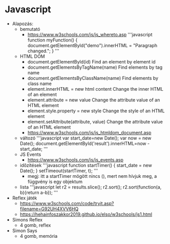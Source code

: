 # Javascript
  * Alapozás:
    * bemutató
      * https://www.w3schools.com/js/js_whereto.asp
'''javascript
function myFunction() {
  document.getElementById("demo").innerHTML = "Paragraph changed.";
}
'''
    * HTML DOM
      * document.getElementById(id) 	Find an element by element id
      * document.getElementsByTagName(name) 	Find elements by tag name
      * document.getElementsByClassName(name) 	Find elements by class name
      * element.innerHTML =  new html content 	Change the inner HTML of an element
      * element.attribute = new value 	Change the attribute value of an HTML element
      * element.style.property = new style 	Change the style of an HTML element
      * element.setAttribute(attribute, value) 	Change the attribute value of an HTML element
      * https://www.w3schools.com/js/js_htmldom_document.asp
    * változó
'''javascript
var start_date=new Date();
var now = new Date();
document.getElementById('result').innerHTML=now - start_date;
'''
    * JS Events
      * https://www.w3schools.com/js/js_events.asp
    * időzítések
'''javascript
function startTimer() {
  start_date = new Date();
}
 setTimeout(startTimer, t); 
'''
      * megj: itt a startTimer mögött nincs (), mert nem hívjuk meg, a függvény is egy objektum
    * lista
'''javascript
  let r2 = results.slice();
  r2.sort();
  r2.sort(function(a, b){return a-b});
'''
  * Reflex játék
    * https://www.w3schools.com/code/tryit.asp?filename=G92UH4XVV6HQ
    * https://hehainfoszakkor2019.github.io/elso/w3schools/js1.html
   * Simons Reflex
     * 4 gomb, reflex
   * Simon Says
     * 4 gomb, memória
